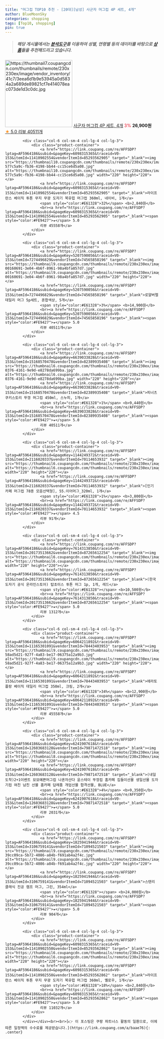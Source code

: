 ```yaml
---
title: "머그컵 TOP10 추천 - [20대][남성] 사군자 머그컵 4P 세트, 4개"
author: BlueMoonSky
categories: shopping
tags: [Top10, shopping]
pin: true
---
```


> ##### 해당 게시물에서는 [**분석도구**](https://itemscout.io/)를 이용하여 **성별**, **연령별** 등의 데이터를 바탕으로 [**상품**](https://link.coupang.com/a/baae76)들을 추천해드리고 있습니다.
<div class="container"><div class="row">
            <div class="col-6 col-sm-4 col-lg-4 col-lg-3">
                <div class="product-container">
                    <a href="https://link.coupang.com/re/AFFSDP?lptag=AF5964186&subid=&pageKey=7610520079&traceid=V0-153&itemId=20154966722&vendorItemId=87247794518" target="_blank"><img src="https://thumbnail7.coupangcdn.com/thumbnails/remote/230x230ex/image/vendor_inventory/41c7/3eea6d1b9e53945a0d5834a2a689de89821cf7e414078eac073de1d3c0dc.jpg" alt="https://thumbnail7.coupangcdn.com/thumbnails/remote/230x230ex/image/vendor_inventory/41c7/3eea6d1b9e53945a0d5834a2a689de89821cf7e414078eac073de1d3c0dc.jpg" width="220" height="220"></a>
                    <a href="https://link.coupang.com/re/AFFSDP?lptag=AF5964186&subid=&pageKey=7610520079&traceid=V0-153&itemId=20154966722&vendorItemId=87247794518" target="_blank">사군자 머그컵 4P 세트, 4개</a>
                    <span style="color:#E61328">3%</span> <b>26,900원</b>
                    <br><a href="https://link.coupang.com/re/AFFSDP?lptag=AF5964186&subid=&pageKey=7610520079&traceid=V0-153&itemId=20154966722&vendorItemId=87247794518" target="_blank"><span style="color:#FE9427">★</span> 5.0
                    리뷰 40511개</a>
                </div>
            </div>
            
            <div class="col-6 col-sm-4 col-lg-4 col-lg-3">
                <div class="product-container">
                    <a href="https://link.coupang.com/re/AFFSDP?lptag=AF5964186&subid=&pageKey=6098315365&traceid=V0-153&itemId=11410902554&vendorItemId=85293562905" target="_blank"><img src="https://thumbnail10.coupangcdn.com/thumbnails/remote/230x230ex/image/retail/images/2356671002600327-577c5a9c-fb36-4198-bb44-cc15ce6d5a08.jpg" alt="https://thumbnail10.coupangcdn.com/thumbnails/remote/230x230ex/image/retail/images/2356671002600327-577c5a9c-fb36-4198-bb44-cc15ce6d5a08.jpg" width="220" height="220"></a>
                    <a href="https://link.coupang.com/re/AFFSDP?lptag=AF5964186&subid=&pageKey=6098315365&traceid=V0-153&itemId=11410902554&vendorItemId=85293562905" target="_blank">라이프란스 베이직 투톤 무지 무광 도자기 북유럽 머그컵 360ml, 네이비, 1개</a>
                    <span style="color:#E61328">32%</span> <b>2,840원</b>
                    <br><a href="https://link.coupang.com/re/AFFSDP?lptag=AF5964186&subid=&pageKey=6098315365&traceid=V0-153&itemId=11410902554&vendorItemId=85293562905" target="_blank"><span style="color:#FE9427">★</span> 5.0
                    리뷰 45558개</a>
                </div>
            </div>
            
            <div class="col-6 col-sm-4 col-lg-4 col-lg-3">
                <div class="product-container">
                    <a href="https://link.coupang.com/re/AFFSDP?lptag=AF5964186&subid=&pageKey=5207590056&traceid=V0-153&itemId=7274496829&vendorItemId=74565858196" target="_blank"><img src="https://thumbnail9.coupangcdn.com/thumbnails/remote/230x230ex/image/retail/images/176638497271930-00160691-3e04-4b6f-8961-98a4bfa857d7.jpg" alt="https://thumbnail9.coupangcdn.com/thumbnails/remote/230x230ex/image/retail/images/176638497271930-00160691-3e04-4b6f-8961-98a4bfa857d7.jpg" width="220" height="220"></a>
                    <a href="https://link.coupang.com/re/AFFSDP?lptag=AF5964186&subid=&pageKey=5207590056&traceid=V0-153&itemId=7274496829&vendorItemId=74565858196" target="_blank">로얄버렐 데일리 머그 5p세트, 혼합색상, 5개</a>
                    <span style="color:#E61328">3%</span> <b>14,900원</b>
                    <br><a href="https://link.coupang.com/re/AFFSDP?lptag=AF5964186&subid=&pageKey=5207590056&traceid=V0-153&itemId=7274496829&vendorItemId=74565858196" target="_blank"><span style="color:#FE9427">★</span> 5.0
                    리뷰 40511개</a>
                </div>
            </div>
            
            <div class="col-6 col-sm-4 col-lg-4 col-lg-3">
                <div class="product-container">
                    <a href="https://link.coupang.com/re/AFFSDP?lptag=AF5964186&subid=&pageKey=6639033828&traceid=V0-153&itemId=15168570478&vendorItemId=82389935408" target="_blank"><img src="https://thumbnail6.coupangcdn.com/thumbnails/remote/230x230ex/image/retail/images/2022/07/12/16/9/4286d3e8-0376-4161-9e9d-e8278da699ba.jpg" alt="https://thumbnail6.coupangcdn.com/thumbnails/remote/230x230ex/image/retail/images/2022/07/12/16/9/4286d3e8-0376-4161-9e9d-e8278da699ba.jpg" width="220" height="220"></a>
                    <a href="https://link.coupang.com/re/AFFSDP?lptag=AF5964186&subid=&pageKey=6639033828&traceid=V0-153&itemId=15168570478&vendorItemId=82389935408" target="_blank">피너츠 쿠키스토리 뚜껑 머그컵 450ml, 스누피, 1개</a>
                    <span style="color:#E61328">1%</span> <b>9,440원</b>
                    <br><a href="https://link.coupang.com/re/AFFSDP?lptag=AF5964186&subid=&pageKey=6639033828&traceid=V0-153&itemId=15168570478&vendorItemId=82389935408" target="_blank"><span style="color:#FE9427">★</span> 5.0
                    리뷰 40511개</a>
                </div>
            </div>
            
            <div class="col-6 col-sm-4 col-lg-4 col-lg-3">
                <div class="product-container">
                    <a href="https://link.coupang.com/re/AFFSDP?lptag=AF5964186&subid=&pageKey=1144249372&traceid=V0-153&itemId=2116020337&vendorItemId=70114653932" target="_blank"><img src="https://thumbnail6.coupangcdn.com/thumbnails/remote/230x230ex/image/vendor_inventory/4a21/7f0612d219ea24fca13d761712b38710d7d274d962b391042c5b00a94a42.jpg" alt="https://thumbnail6.coupangcdn.com/thumbnails/remote/230x230ex/image/vendor_inventory/4a21/7f0612d219ea24fca13d761712b38710d7d274d962b391042c5b00a94a42.jpg" width="220" height="220"></a>
                    <a href="https://link.coupang.com/re/AFFSDP?lptag=AF5964186&subid=&pageKey=1144249372&traceid=V0-153&itemId=2116020337&vendorItemId=70114653932" target="_blank">[인기 카페 머그컵 78종 모음선택형], 55.이어머그_320ml, 1개</a>
                    <span style="color:#E61328">1%</span> <b>3,800원</b>
                    <br><a href="https://link.coupang.com/re/AFFSDP?lptag=AF5964186&subid=&pageKey=1144249372&traceid=V0-153&itemId=2116020337&vendorItemId=70114653932" target="_blank"><span style="color:#FE9427">★</span> 4.5
                    리뷰 91개</a>
                </div>
            </div>
            
            <div class="col-6 col-sm-4 col-lg-4 col-lg-3">
                <div class="product-container">
                    <a href="https://link.coupang.com/re/AFFSDP?lptag=AF5964186&subid=&pageKey=7614313850&traceid=V0-153&itemId=20173513662&vendorItemId=87265612254" target="_blank"><img src="https://thumbnail6.coupangcdn.com/thumbnails/remote/230x230ex/image/vendor_inventory/6228/d1b34bc531467130b60934cfdb38981e3eeae6a74f319d7a690fd24875d5.jpg" alt="https://thumbnail6.coupangcdn.com/thumbnails/remote/230x230ex/image/vendor_inventory/6228/d1b34bc531467130b60934cfdb38981e3eeae6a74f319d7a690fd24875d5.jpg" width="220" height="220"></a>
                    <a href="https://link.coupang.com/re/AFFSDP?lptag=AF5964186&subid=&pageKey=7614313850&traceid=V0-153&itemId=20173513662&vendorItemId=87265612254" target="_blank">(한국도자기 공식 온라인스토어) 탑초이스 투톤 머그 1p, 1개, 레드</a>
                    <span style="color:#E61328"></span> <b>10,500원</b>
                    <br><a href="https://link.coupang.com/re/AFFSDP?lptag=AF5964186&subid=&pageKey=7614313850&traceid=V0-153&itemId=20173513662&vendorItemId=87265612254" target="_blank"><span style="color:#FE9427">★</span> 5.0
                    리뷰 1312개</a>
                </div>
            </div>
            
            <div class="col-6 col-sm-4 col-lg-4 col-lg-3">
                <div class="product-container">
                    <a href="https://link.coupang.com/re/AFFSDP?lptag=AF5964186&subid=&pageKey=6064211892&traceid=V0-153&itemId=11165301091&vendorItemId=78443403953" target="_blank"><img src="https://thumbnail9.coupangcdn.com/thumbnails/remote/230x230ex/image/retail/images/4689585719925024-58ad5d21-927f-4a83-be17-06375a12a9b3.jpg" alt="https://thumbnail9.coupangcdn.com/thumbnails/remote/230x230ex/image/retail/images/4689585719925024-58ad5d21-927f-4a83-be17-06375a12a9b3.jpg" width="220" height="220"></a>
                    <a href="https://link.coupang.com/re/AFFSDP?lptag=AF5964186&subid=&pageKey=6064211892&traceid=V0-153&itemId=11165301091&vendorItemId=78443403953" target="_blank">에라토 플랑 베이직 데일리 머그컵 350ml, 크림, 2개</a>
                    <span style="color:#E61328">34%</span> <b>12,900원</b>
                    <br><a href="https://link.coupang.com/re/AFFSDP?lptag=AF5964186&subid=&pageKey=6064211892&traceid=V0-153&itemId=11165301091&vendorItemId=78443403953" target="_blank"><span style="color:#FE9427">★</span> 5.0
                    리뷰 45558개</a>
                </div>
            </div>
            
            <div class="col-6 col-sm-4 col-lg-4 col-lg-3">
                <div class="product-container">
                    <a href="https://link.coupang.com/re/AFFSDP?lptag=AF5964186&subid=&pageKey=6241907618&traceid=V0-153&itemId=12603683128&vendorItemId=79871472518" target="_blank"><img src="https://thumbnail8.coupangcdn.com/thumbnails/remote/230x230ex/image/vendor_inventory/fd99/290f90f6d6b2c0f5001d531228719d75af743b6be5a3ea8336f4770c7bd0.png" alt="https://thumbnail8.coupangcdn.com/thumbnails/remote/230x230ex/image/vendor_inventory/fd99/290f90f6d6b2c0f5001d531228719d75af743b6be5a3ea8336f4770c7bd0.png" width="220" height="220"></a>
                    <a href="https://link.coupang.com/re/AFFSDP?lptag=AF5964186&subid=&pageKey=6241907618&traceid=V0-153&itemId=12603683128&vendorItemId=79871472518" target="_blank">(내일도착)2+1이벤트 묘묘예쁜머그컵 나혼자산다 윤스테이 뚜껑컵 홈카페 집들이선물 생일선물 도자기컵 여친 남친 선물 홈카페 답례품 개업선물 합격선물, BLUE</a>
                    <span style="color:#E61328">4%</span> <b>9,350원</b>
                    <br><a href="https://link.coupang.com/re/AFFSDP?lptag=AF5964186&subid=&pageKey=6241907618&traceid=V0-153&itemId=12603683128&vendorItemId=79871472518" target="_blank"><span style="color:#FE9427">★</span> 5.0
                    리뷰 2031개</a>
                </div>
            </div>
            
            <div class="col-6 col-sm-4 col-lg-4 col-lg-3">
                <div class="product-container">
                    <a href="https://link.coupang.com/re/AFFSDP?lptag=AF5964186&subid=&pageKey=1825941944&traceid=V0-153&itemId=3106759141&vendorItemId=71094521503" target="_blank"><img src="https://thumbnail9.coupangcdn.com/thumbnails/remote/230x230ex/image/retail/images/708419417098055-39cc09ca-5b72-4086-a84b-f691ab4a2f4c.jpg" alt="https://thumbnail9.coupangcdn.com/thumbnails/remote/230x230ex/image/retail/images/708419417098055-39cc09ca-5b72-4086-a84b-f691ab4a2f4c.jpg" width="220" height="220"></a>
                    <a href="https://link.coupang.com/re/AFFSDP?lptag=AF5964186&subid=&pageKey=1825941944&traceid=V0-153&itemId=3106759141&vendorItemId=71094521503" target="_blank">스탠리 클래식 진공 캠프 머그, 그린, 354ml</a>
                    <span style="color:#E61328"></span> <b>24,000원</b>
                    <br><a href="https://link.coupang.com/re/AFFSDP?lptag=AF5964186&subid=&pageKey=1825941944&traceid=V0-153&itemId=3106759141&vendorItemId=71094521503" target="_blank"><span style="color:#FE9427">★</span> 5.0
                    리뷰 904개</a>
                </div>
            </div>
            
            <div class="col-6 col-sm-4 col-lg-4 col-lg-3">
                <div class="product-container">
                    <a href="https://link.coupang.com/re/AFFSDP?lptag=AF5964186&subid=&pageKey=6098315365&traceid=V0-153&itemId=11410902550&vendorItemId=85293562862" target="_blank"><img src="https://thumbnail6.coupangcdn.com/thumbnails/remote/230x230ex/image/vendor_inventory/bd2a/f8a2e38ba5fe0fff09e9ea152ab2ed7a8e8d847adecd2c47de0c95fb7843.jpg" alt="https://thumbnail6.coupangcdn.com/thumbnails/remote/230x230ex/image/vendor_inventory/bd2a/f8a2e38ba5fe0fff09e9ea152ab2ed7a8e8d847adecd2c47de0c95fb7843.jpg" width="220" height="220"></a>
                    <a href="https://link.coupang.com/re/AFFSDP?lptag=AF5964186&subid=&pageKey=6098315365&traceid=V0-153&itemId=11410902550&vendorItemId=85293562862" target="_blank">라이프란스 베이직 투톤 무지 무광 도자기 북유럽 머그컵 360ml, 옐로우, 1개</a>
                    <span style="color:#E61328">18%</span> <b>2,840원</b>
                    <br><a href="https://link.coupang.com/re/AFFSDP?lptag=AF5964186&subid=&pageKey=6098315365&traceid=V0-153&itemId=11410902550&vendorItemId=85293562862" target="_blank"><span style="color:#FE9427">★</span> 5.0
                    리뷰 11032개</a>
                </div>
            </div>
            </div></div><br><br>[👉 이 포스팅은 쿠팡 파트너스 활동의 일환으로, 이에 따른 일정액의 수수료를 제공받습니다.](https://link.coupang.com/a/baae76){: .center}